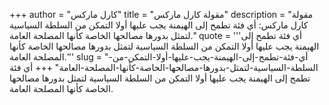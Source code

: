 +++
author = "كارل ماركس"
title = "مقولة كارل ماركس"
description = "مقولة كارل ماركس: أي فئة تطمح إلى الهيمنة يجب عليها أولا التمكن من السلطة السياسية لتمثل بدورها مصالحها الخاصة كأنها المصلحة العامة."
quote = '''أي فئة تطمح إلى الهيمنة يجب عليها أولا التمكن من السلطة السياسية لتمثل بدورها مصالحها الخاصة كأنها المصلحة العامة.'''
slug = "أي-فئة-تطمح-إلى-الهيمنة-يجب-عليها-أولا-التمكن-من-السلطة-السياسية-لتمثل-بدورها-مصالحها-الخاصة-كأنها-المصلحة-العامة"
+++
أي فئة تطمح إلى الهيمنة يجب عليها أولا التمكن من السلطة السياسية لتمثل بدورها مصالحها الخاصة كأنها المصلحة العامة.
